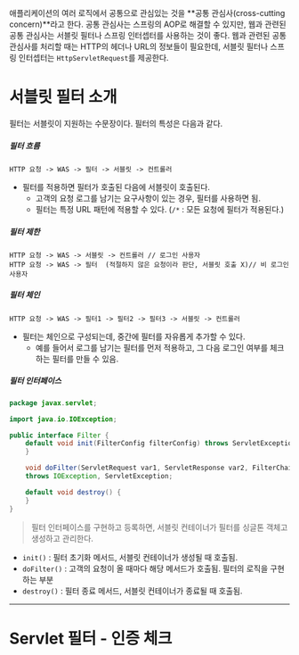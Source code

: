 애플리케이션의 여러 로직에서 공통으로 관심있는 것을 **공통 관심사(cross-cutting concern)**라고 한다.
공통 관심사는 스프링의 AOP로 해결할 수 있지만, 웹과 관련된 공통 관심사는 서블릿 필터나 스프링 인터셉터를 사용하는 것이 좋다.
웹과 관련된 공통 관심사를 처리할 때는 HTTP의 헤더나 URL의 정보들이 필요한데, 서블릿 필터나 스프링 인터셉터는 `HttpServletRequest`를 제공한다.

# 서블릿 필터 소개
필터는 서블릿이 지원하는 수문장이다. 필터의 특성은 다음과 같다.
##### 필터 흐름
```
HTTP 요청 -> WAS -> 필터 -> 서블릿 -> 컨트롤러
```
- 필터를 적용하면 필터가 호출된 다음에 서블릿이 호출된다.
	- 고객의 요청 로그를 남기는 요구사항이 있는 경우, 필터를 사용하면 됨.
	- 필터는 특정 URL 패턴에 적용할 수 있다. (`/*` : 모든 요청에 필터가 적용된다.)
##### 필터 제한
```
HTTP 요청 -> WAS -> 서블릿 -> 컨트롤러 // 로그인 사용자
HTTP 요청 -> WAS -> 필터  (적절하지 않은 요청이라 판단, 서블릿 호출 X)// 비 로그인 사용자
```
##### 필터 체인
```
HTTP 요청 -> WAS -> 필터1 -> 필터2 -> 필터3 -> 서블릿 -> 컨트롤러
```
- 필터는 체인으로 구성되는데, 중간에 필터를 자유롭게 추가할 수 있다.
	- 예를 들어서 로그를 남기는 필터를 먼저 적용하고, 그 다음 로그인 여부를 체크하는 필터를 만들 수 있음.
##### 필터 인터페이스
```java
package javax.servlet;

import java.io.IOException;

public interface Filter {
    default void init(FilterConfig filterConfig) throws ServletException {
    }

    void doFilter(ServletRequest var1, ServletResponse var2, FilterChain var3)
    throws IOException, ServletException;

    default void destroy() {
    }
}
```
>필터 인터페이스를 구현하고 등록하면, 서블릿 컨테이너가 필터를 싱글톤 객체고 생성하고 관리한다.

- `init()` : 필터 초기화 메서드, 서블릿 컨테이너가 생성될 때 호출됨.
- `doFilter()` : 고객의 요청이 올 때마다 해당 메서드가 호출됨. 필터의 로직을 구현하는 부분
- `destroy()` : 필터 종료 메서드, 서블릿 컨테이너가 종료될 때 호출됨.
---
# Servlet 필터 - 인증 체크